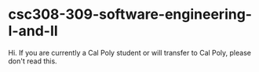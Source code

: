 # csc308-309-software-engineering-I-and-II
Hi. If you are currently a Cal Poly student or will transfer to Cal Poly, please don't read this.
